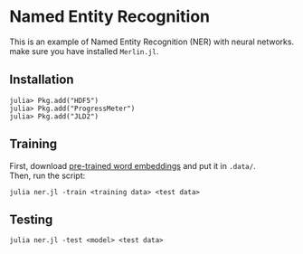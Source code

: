 # Named Entity Recognition
This is an example of Named Entity Recognition (NER) with neural networks.  
make sure you have installed `Merlin.jl`.  

## Installation
```
julia> Pkg.add("HDF5")
julia> Pkg.add("ProgressMeter")
julia> Pkg.add("JLD2")
```

## Training
First, download [pre-trained word embeddings](https://cl.naist.jp/~shindo/glove.6B.100d.h5) and put it in `.data/`.  
Then, run the script:
```
julia ner.jl -train <training data> <test data>
```

## Testing
```
julia ner.jl -test <model> <test data>
```
